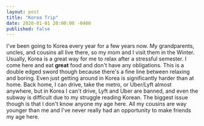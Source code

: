```yaml
---
layout: post
title: "Korea Trip"
date: 2020-01-01 20:00:00 -0400
published: false
---
```


I've been going to Korea every year for a few years now. My grandparents, uncles, and cousins all live there, so my mom and I visit them in the Winter. Usually, Korea is a great way for me to relax after a stressful semester. I come here and eat **great** food and don't have any obligations. This is a double edged sword though because there's a fine line between relaxing and boring. Even just getting around in Korea is significantly harder than at home. Back home, I can drive, take the metro, or Uber/Lyft almost anywhere, but in Korea I can't drive, Lyft and Uber are banned, and even the subway is difficult due to my struggle reading Korean. The biggest issue though is that I don't know anyone my age here. All my cousins are way younger than me and I've never really had an opportunity to make friends my age here. 